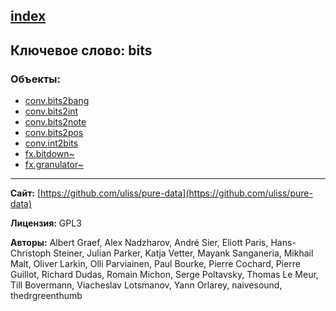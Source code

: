[index](../index.html)
---

## Ключевое слово: bits

### Объекты:
* [conv.bits2bang](../conv.bits2bang.html)
* [conv.bits2int](../conv.bits2int.html)
* [conv.bits2note](../conv.bits2note.html)
* [conv.bits2pos](../conv.bits2pos.html)
* [conv.int2bits](../conv.int2bits.html)
* [fx.bitdown~](../fx.bitdown~.html)
* [fx.granulator~](../fx.granulator~.html)

---
**Сайт:** [https://github.com/uliss/pure-data](https://github.com/uliss/pure-data)

**Лицензия:** GPL3

**Авторы:** Albert Graef, Alex Nadzharov, André Sier, Eliott Paris, Hans-Christoph Steiner, Julian Parker, Katja Vetter, Mayank Sanganeria, Mikhail Malt, Oliver Larkin, Olli Parviainen, Paul Bourke, Pierre Cochard, Pierre Guillot, Richard Dudas, Romain Michon, Serge Poltavsky, Thomas Le Meur, Till Bovermann, Viacheslav Lotsmanov, Yann Orlarey, naivesound, thedrgreenthumb
